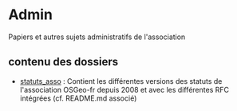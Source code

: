 Admin
=====

Papiers et autres sujets administratifs de l'association

## contenu des dossiers ##

 * [statuts_asso](statuts_asso/) : Contient les différentes versions des statuts de l'association OSGeo-fr depuis 2008 et avec les différentes RFC intégrées (cf. README.md associé)
